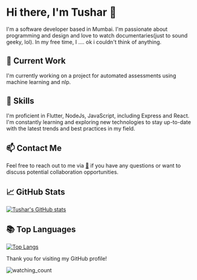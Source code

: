 # Hi there, I'm Tushar 👋 

I'm a software developer based in Mumbai. I'm passionate about programming and design and love to watch documentaries(just to sound geeky, lol). In my free time, I .... ok i couldn't think of anything. 

## 🔭 Current Work

I'm currently working on a project for automated assessments using machine learning and nlp.

## 🌱 Skills

I'm proficient in Flutter, NodeJs, JavaScript, including Express and React. I'm constantly learning and exploring new technologies to stay up-to-date with the latest trends and best practices in my field.

## 📫 Contact Me

Feel free to reach out to me via [📨](mailto:padhytushar4303@gmail.com) if you have any questions or want to discuss potential collaboration opportunities.


## 📈 GitHub Stats

[![Tushar's GitHub stats](https://github-readme-stats.vercel.app/api?username=tushar4303&count_private=true&show_icons=true&theme=transparent)](https://github.com/anuraghazra/github-readme-stats)

## 📚 Top Languages

[![Top Langs](https://github-readme-stats.vercel.app/api/top-langs/?username=tushar4303&layout=compact&hide_progress=true&theme=transparent&hide=css,html)](https://github.com/tushar4303/github-readme-stats)

Thank you for visiting my GitHub profile!

<p align="left"> 
  <img src="https://komarev.com/ghpvc/?username=tushar4303&color=blueviolet" alt="watching_count" />
</p>



